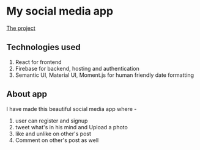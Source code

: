 # My social media app

[The project](https://twitter-5c9b5.web.app)

## Technologies used

1. React for frontend
2. Firebase for backend, hosting and authentication
3. Semantic UI, Material UI, Moment.js for human friendly date formatting

## About app
I have made this beautiful social media app where -
1. user can register and signup
2. tweet what's in his mind and Upload a photo
3. like and unlike on other's post
4. Comment on other's post as well

